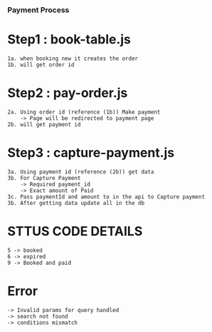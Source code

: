 ### Payment Process

# Step1 : book-table.js
    1a. when booking new it creates the order 
    1b. will get order id

# Step2 : pay-order.js
    2a. Using order id (reference (1b)) Make payment 
        -> Page will be redirected to payment page
    2b. will get payment id

# Step3 : capture-payment.js
    3a. Using payment id (reference (2b)) get data
    3b. For Capture Payment 
        -> Required payment_id
        -> Exact amount of Paid
    3c. Pass paymentId and amount to in the api to Capture payment
    3b. After getting data update all in the db

# STTUS CODE DETAILS
    5 -> booked
    6 -> expired
    9 -> Booked and paid

# Error
    -> Invalid params for query handled 
    -> search not found
    -> conditions mismatch


    